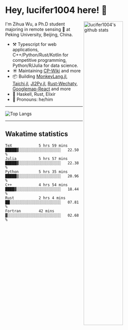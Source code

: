 # Hey, lucifer1004 here! :wave:

<img width="50%" align="right" alt="lucifer1004's github stats" src="https://github-readme-stats.vercel.app/api?username=lucifer1004&show_icons=true">

I'm Zihua Wu, a Ph.D student majoring in remote sensing :satellite: at Peking University, Beijing, China.

- :hammer_and_pick: Typescript for web applications, C++/Python/Rust/Kotlin for competitive programming, Python/R/Julia for data science.
- :sunny: Maintaining [CP-Wiki](https://cp-wiki.vercel.app) and more 
- :package: Building [MonkeyLang.jl](https://github.com/lucifer1004/MonkeyLang.jl), [Taichi.jl](https://github.com/lucifer1004/Taichi.jl), [Jl2Py.jl](https://github.com/lucifer1004/Jl2Py.jl), [Rust-Wechaty](https://github.com/wechaty/rust-wechaty), [Googlemap-React](https://github.com/googlemap-react/googlemap-react) and more
- :seedling: Haskell, Rust, Elixir
- :man: Pronouns: he/him

---

![Top Langs](https://github-readme-stats.vercel.app/api/top-langs/?username=lucifer1004&layout=compact)

---

## Wakatime statistics

<!--START_SECTION:waka-->

```text
TeX            5 hrs 59 mins   █████▓░░░░░░░░░░░░░░░░░░░   22.50 %
Julia          5 hrs 57 mins   █████▓░░░░░░░░░░░░░░░░░░░   22.38 %
Python         5 hrs 35 mins   █████▒░░░░░░░░░░░░░░░░░░░   20.96 %
C++            4 hrs 54 mins   ████▓░░░░░░░░░░░░░░░░░░░░   18.44 %
Rust           2 hrs 4 mins    ██░░░░░░░░░░░░░░░░░░░░░░░   07.81 %
Fortran        42 mins         ▓░░░░░░░░░░░░░░░░░░░░░░░░   02.68 %
```

<!--END_SECTION:waka-->
